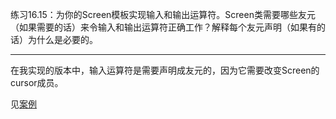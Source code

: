 练习16.15：为你的Screen模板实现输入和输出运算符。Screen类需要哪些友元（如果需要的话）来令输入和输出运算符正确工作？解释每个友元声明（如果有的话）为什么是必要的。

---

在我实现的版本中，输入运算符是需要声明成友元的，因为它需要改变Screen的cursor成员。

见[案例](./example_Screen)
